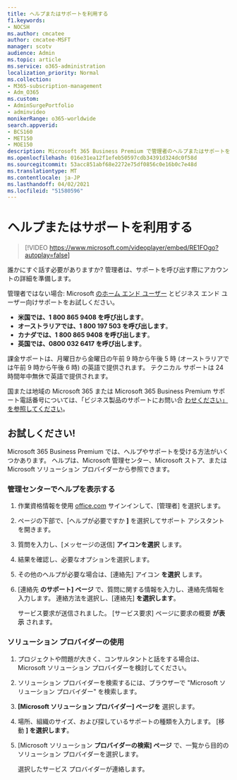 ```yaml
---
title: ヘルプまたはサポートを利用する
f1.keywords:
- NOCSH
ms.author: cmcatee
author: cmcatee-MSFT
manager: scotv
audience: Admin
ms.topic: article
ms.service: o365-administration
localization_priority: Normal
ms.collection:
- M365-subscription-management
- Adm_O365
ms.custom:
- AdminSurgePortfolio
- adminvideo
monikerRange: o365-worldwide
search.appverid:
- BCS160
- MET150
- MOE150
description: Microsoft 365 Business Premium で管理者のヘルプまたはサポートを受ける方法について説明します。
ms.openlocfilehash: 016e31ea12f1efeb50597cdb34391d324dc0f58d
ms.sourcegitcommit: 53acc851abf68e2272e75df0856c0e16b0c7e48d
ms.translationtype: MT
ms.contentlocale: ja-JP
ms.lasthandoff: 04/02/2021
ms.locfileid: "51580596"
---
```

# <a name="get-help-or-support"></a>ヘルプまたはサポートを利用する

> [!VIDEO https://www.microsoft.com/videoplayer/embed/RE1FOgo?autoplay=false]

誰かにすぐ話す必要がありますか? 管理者は、サポートを呼び出す際にアカウントの詳細を準備します。

管理者ではない場合: Microsoft [のホーム エンド ユーザー](https://go.microsoft.com/fwlink/?linkid=860695) とビジネス エンド ユーザー向けサポートをお試しください。

- **米国では、1 800 865 9408 を呼び出します**。
- **オーストラリアでは、1 800 197 503 を呼び出します**。
- **カナダでは、1 800 865 9408 を呼び出します**。
- **英国では、0800 032 6417 を呼び出します**。

課金サポートは、月曜日から金曜日の午前 9 時から午後 5 時 (オーストラリアでは午前 9 時から午後 6 時) の英語で提供されます。
テクニカル サポートは 24 時間年中無休で英語で提供されます。

国または地域の Microsoft 365 または Microsoft 365 Business Premium サポート電話番号については、「ビジネス製品のサポートにお問い合 [わせください」を参照してください](https://support.microsoft.com/office/32a17ca7-6fa0-4870-8a8d-e25ba4ccfd4b)。

## <a name="try-it"></a>お試しください!

Microsoft 365 Business Premium では、ヘルプやサポートを受ける方法がいくつかあります。 ヘルプは、Microsoft 管理センター、Microsoft ストア、または Microsoft ソリューション プロバイダーから参照できます。

### <a name="get-help-in-the-admin-center"></a>管理センターでヘルプを表示する

1. 作業資格情報を使用 [office.com](https://office.com) サインインして、[管理者] を選択します。
1. ページの下部で、[ヘルプが必要ですか **]** を選択してサポート アシスタントを開きます。
1. 質問を入力し、[メッセージの送信] **アイコンを選択** します。
1. 結果を確認し、必要なオプションを選択します。
1. その他のヘルプが必要な場合は、[連絡先] アイコン **を選択** します。
1. [連絡先 **のサポート] ページ** で、質問に関する情報を入力し、連絡先情報を入力します。 連絡方法を選択し、[連絡先] **を選択します**。

    サービス要求が送信されました。 [サービス要求] ページに要求の概要 **が表示** されます。

### <a name="work-with-a-solution-provider"></a>ソリューション プロバイダーの使用

1. プロジェクトや問題が大きく、コンサルタントと話をする場合は、Microsoft ソリューション プロバイダーを検討してください。
1. ソリューション プロバイダーを検索するには、ブラウザーで "Microsoft ソリューション プロバイダー" を検索します。
1. **[Microsoft ソリューション プロバイダー] ページを** 選択します。
1. 場所、組織のサイズ、および探しているサポートの種類を入力します。 [移動 **] を選択します**。
1. [Microsoft ソリューション **プロバイダーの検索] ページ** で、一覧から目的のソリューション プロバイダーを選択します。

    選択したサービス プロバイダーが連絡します。